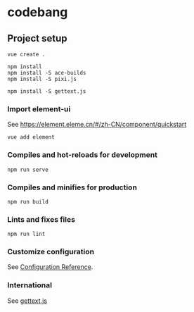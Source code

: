 # codebang

## Project setup
```
vue create .

npm install
npm install -S ace-builds
npm install -S pixi.js

npm install -S gettext.js
```

### Import element-ui

See https://element.eleme.cn/#/zh-CN/component/quickstart

```
vue add element
```

### Compiles and hot-reloads for development
```
npm run serve
```

### Compiles and minifies for production
```
npm run build
```

### Lints and fixes files
```
npm run lint
```

### Customize configuration
See [Configuration Reference](https://cli.vuejs.org/config/).

### International

See [gettext.js](https://github.com/guillaumepotier/gettext.js/)
